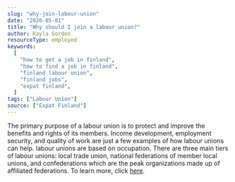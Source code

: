 ```yaml
---
slug: "why-join-labour-union"
date: "2020-05-01"
title: "Why should I join a labour union?"
author: Kayla Gordon
resourceType: employed
keywords:
  [
    "how to get a job in finland",
    "how to find a job in finland",
    "finland labour union",
    "finland jobs",
    "expat finland",
  ]
tags: ["Labour Union"]
source: ["Expat Finland"]
---
```


The primary purpose of a labour union is to protect and improve the benefits and rights of its members. Income development, employment security, and quality of work are just a few examples of how labour unions can help. labour unions are based on occupation. There are three main tiers of labour unions: local trade union, national federations of member local unions, and confederations which are the peak organizations made up of affiliated federations. To learn more, click [here](https://www.expat-finland.com/employment/unions.html).
